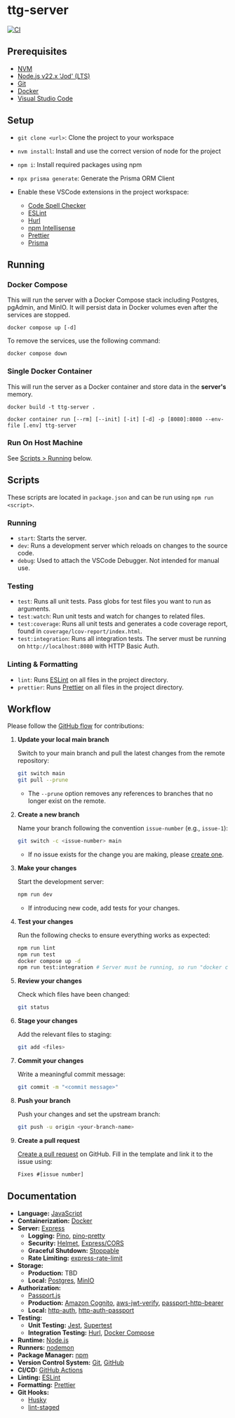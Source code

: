 # ttg-server

[![CI](https://github.com/tabletop-generator/ttg-server/actions/workflows/ci.yml/badge.svg)](https://github.com/tabletop-generator/ttg-server/actions/workflows/ci.yml)

## Prerequisites

- [NVM](https://github.com/nvm-sh/nvm)
- [Node.js v22.x 'Jod' (LTS)](https://nodejs.org/en)
- [Git](https://git-scm.com/)
- [Docker](https://www.docker.com/)
- [Visual Studio Code](https://code.visualstudio.com/)

## Setup

- `git clone <url>`: Clone the project to your workspace

- `nvm install`: Install and use the correct version of node for the project

- `npm i`: Install required packages using npm

- `npx prisma generate`: Generate the Prisma ORM Client

- Enable these VSCode extensions in the project workspace:

  - [Code Spell Checker](https://marketplace.visualstudio.com/items?itemName=streetsidesoftware.code-spell-checker)
  - [ESLint](https://marketplace.visualstudio.com/items?itemName=dbaeumer.vscode-eslint)
  - [Hurl](https://marketplace.visualstudio.com/items?itemName=JacobPfeifer.pfeifer-hurl)
  - [npm Intellisense](https://marketplace.visualstudio.com/items?itemName=christian-kohler.npm-intellisense)
  - [Prettier](https://marketplace.visualstudio.com/items?itemName=esbenp.prettier-vscode)
  - [Prisma](https://marketplace.visualstudio.com/items?itemName=Prisma.prisma)

## Running

### Docker Compose

This will run the server with a Docker Compose stack including Postgres, pgAdmin, and MinIO. It will persist data in Docker volumes even after the services are stopped.

```
docker compose up [-d]
```

To remove the services, use the following command:

```
docker compose down
```

### Single Docker Container

This will run the server as a Docker container and store data in the **server's** memory.

```
docker build -t ttg-server .

docker container run [--rm] [--init] [-it] [-d] -p [8080]:8080 --env-file [.env] ttg-server
```

### Run On Host Machine

See [Scripts > Running](#running-1) below.

## Scripts

These scripts are located in `package.json` and can be run using `npm run <script>`.

### Running

- `start`: Starts the server.
- `dev`: Runs a development server which reloads on changes to the source code.
- `debug`: Used to attach the VSCode Debugger. Not intended for manual use.

### Testing

- `test`: Runs all unit tests. Pass globs for test files you want to run as arguments.
- `test:watch`: Run unit tests and watch for changes to related files.
- `test:coverage`: Runs all unit tests and generates a code coverage report, found in `coverage/lcov-report/index.html`.
- `test:integration`: Runs all integration tests. The server must be running on `http://localhost:8080` with HTTP Basic Auth.

### Linting & Formatting

- `lint`: Runs [ESLint](https://eslint.org/) on all files in the project directory.
- `prettier`: Runs [Prettier](https://prettier.io/) on all files in the project directory.

## Workflow

Please follow the [GitHub flow](https://docs.github.com/en/get-started/using-github/github-flow) for contributions:

1. **Update your local main branch**

   Switch to your main branch and pull the latest changes from the remote repository:

   ```bash
   git switch main
   git pull --prune
   ```

   - The `--prune` option removes any references to branches that no longer exist on the remote.

2. **Create a new branch**

   Name your branch following the convention `issue-number` (e.g., `issue-1`):

   ```bash
   git switch -c <issue-number> main
   ```

   - If no issue exists for the change you are making, please [create one](https://github.com/tabletop-generator/ttg-server/issues/new/choose).

3. **Make your changes**

   Start the development server:

   ```bash
   npm run dev
   ```

   - If introducing new code, add tests for your changes.

4. **Test your changes**

   Run the following checks to ensure everything works as expected:

   ```bash
   npm run lint
   npm run test
   docker compose up -d
   npm run test:integration # Server must be running, so run "docker compose up" first
   ```

5. **Review your changes**

   Check which files have been changed:

   ```bash
   git status
   ```

6. **Stage your changes**

   Add the relevant files to staging:

   ```bash
   git add <files>
   ```

7. **Commit your changes**

   Write a meaningful commit message:

   ```bash
   git commit -m "<commit message>"
   ```

8. **Push your branch**

   Push your changes and set the upstream branch:

   ```bash
   git push -u origin <your-branch-name>
   ```

9. **Create a pull request**

   [Create a pull request](https://github.com/tabletop-generator/ttg-server/compare) on GitHub. Fill in the template and link it to the issue using:

   ```txt
   Fixes #[issue number]
   ```

## Documentation

- **Language:** [JavaScript](https://developer.mozilla.org/en-US/docs/Web/JavaScript)
- **Containerization:** [Docker](https://docs.docker.com/reference/)
- **Server:** [Express](https://expressjs.com/en/4x/api.html)
  - **Logging:** [Pino](https://getpino.io/#/docs/api), [pino-pretty](https://github.com/pinojs/pino-pretty)
  - **Security:** [Helmet](https://helmetjs.github.io/), [Express/CORS](https://github.com/expressjs/cors#readme)
  - **Graceful Shutdown:** [Stoppable](https://github.com/hunterloftis/stoppable#readme)
  - **Rate Limiting:** [express-rate-limit](https://express-rate-limit.mintlify.app/)
- **Storage:**
  - **Production:** TBD
  - **Local:** [Postgres](https://www.postgresql.org/), [MinIO](https://min.io/)
- **Authorization:**
  - [Passport.js](https://www.passportjs.org/)
  - **Production:** [Amazon Cognito](https://aws.amazon.com/cognito/), [aws-jwt-verify](https://github.com/awslabs/aws-jwt-verify#readme), [passport-http-bearer](https://www.passportjs.org/packages/passport-http-bearer/)
  - **Local:** [http-auth](https://www.npmjs.com/package/http-auth), [http-auth-passport](https://www.npmjs.com/package/http-auth-passport)
- **Testing:**
  - **Unit Testing:** [Jest](https://jestjs.io/), [Supertest](https://github.com/ladjs/supertest#readme)
  - **Integration Testing:** [Hurl](https://hurl.dev/), [Docker Compose](https://docs.docker.com/compose/)
- **Runtime:** [Node.js](https://nodejs.org/docs/latest-v22.x/api/)
- **Runners:** [nodemon](https://github.com/remy/nodemon#readme)
- **Package Manager:** [npm](https://docs.npmjs.com/)
- **Version Control System:** [Git](https://git-scm.com/doc), [GitHub](https://docs.github.com/)
- **CI/CD:** [GitHub Actions](https://docs.github.com/en/actions)
- **Linting:** [ESLint](https://eslint.org/docs/v9.x/)
- **Formatting:** [Prettier](https://prettier.io/docs/en/)
- **Git Hooks:**
  - [Husky](https://typicode.github.io/husky/)
  - [lint-staged](https://github.com/lint-staged/lint-staged)
